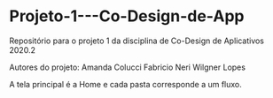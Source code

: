 # Projeto-1---Co-Design-de-App
Repositório para o projeto 1 da disciplina de Co-Design de Aplicativos 2020.2

Autores do projeto:
    Amanda Colucci
    Fabricio Neri
    Wilgner Lopes

A tela principal é a Home e cada pasta corresponde a um fluxo.